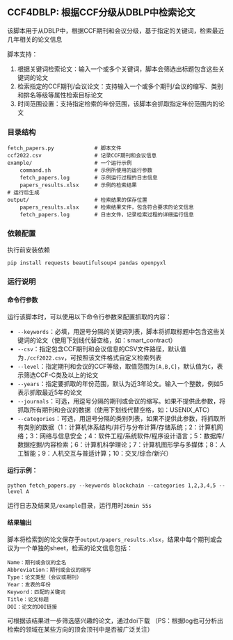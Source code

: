 ## CCF4DBLP: 根据CCF分级从DBLP中检索论文


该脚本用于从DBLP中，根据CCF期刊和会议分级，基于指定的关键词，检索最近几年相关的论文信息

脚本支持：
1. 根据关键词检索论文：输入一个或多个关键词，脚本会筛选出标题包含这些关键词的论文
2. 检索指定的CCF期刊/会议论文：支持输入一个或多个期刊/会议的缩写、类别和排名等级等属性检索目标论文
3. 时间范围设置：支持指定检索的年份范围，该脚本会抓取指定年份范围内的论文

### 目录结构
```
fetch_papers.py             # 脚本文件
ccf2022.csv                 # 记录CCF期刊和会议信息
example/                    # 一个运行示例
    command.sh              # 示例所使用的运行参数
    fetch_papers.log        # 示例运行过程的日志信息
    papers_results.xlsx     # 示例的检索结果
# 运行后生成
output/                     # 检索结果的保存位置
    papers_results.xlsx     # 检索结果文件，包含符合要求的论文信息
    fetch_papers.log        # 日志文件，记录检索过程的详细运行信息
```

### 依赖配置

执行前安装依赖
```
pip install requests beautifulsoup4 pandas openpyxl
```

### 运行说明

#### 命令行参数
运行该脚本时，可以使用以下命令行参数来配置抓取的内容：

- `--keywords`：必填，用逗号分隔的关键词列表，脚本将抓取标题中包含这些关键词的论文（使用下划线代替空格，如：smart_contract）
- `--csv`：指定包含CCF期刊和会议信息的CSV文件路径，默认值为`./ccf2022.csv`，可按照该文件格式自定义检索列表
- `--level`：指定期刊和会议的CCF等级，取值范围为`[A,B,C]`，默认值为`C`，表示筛选CCF-C类及以上的论文
- `--years`：指定要抓取的年份范围，默认为近3年论文。输入一个整数，例如5表示抓取最近5年的论文
- `--journals`：可选，用逗号分隔的期刊或会议的缩写。如果不提供此参数，将抓取所有期刊和会议的数据（使用下划线代替空格，如：USENIX_ATC）
- `--categories`：可选，用逗号分隔的类别列表，如果不提供此参数，将抓取所有类别的数据（1：计算机体系结构/并行与分布计算/存储系统；2：计算机网络；3：网络与信息安全；4：软件工程/系统软件/程序设计语言；5：数据库/数据挖掘/内容检索；6：计算机科学理论；7：计算机图形学与多媒体；8：人工智能；9：人机交互与普适计算；10：交叉/综合/新兴）

#### 运行示例：
```
python fetch_papers.py --keywords blockchain --categories 1,2,3,4,5 --level A
```
运行日志及结果见`/example`目录，运行用时`26min 55s`

#### 结果输出

脚本将检索到的论文保存于`output/papers_results.xlsx`，结果中每个期刊或会议为一个单独的sheet，检索的论文信息包括：
```
Name：期刊或会议的全名
Abbreviation：期刊或会议的缩写
Type：论文类型（会议或期刊）
Year：发表的年份
Keyword：匹配的关键词
Title：论文标题
DOI：论文的DOI链接
```
可根据该结果进一步筛选感兴趣的论文，通过doi下载
（PS：根据log也可分析出检索的领域在某些方向的顶会顶刊中是否被广泛关注）
